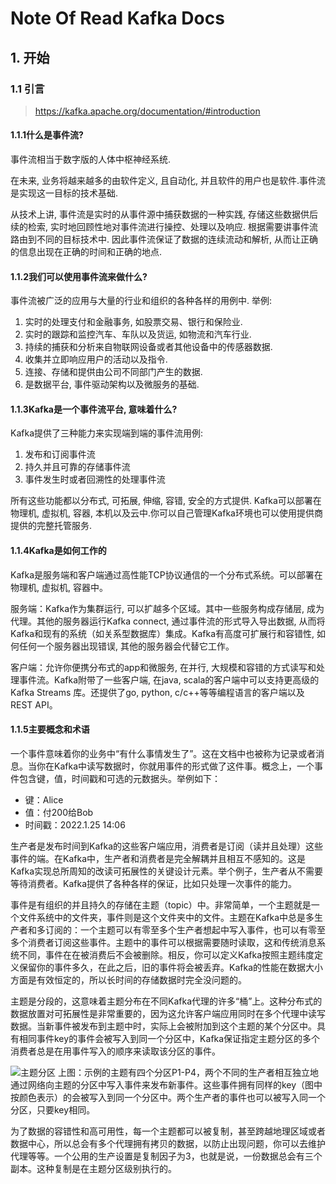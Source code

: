 # Note Of Read Kafka Docs

## 1. 开始

### 1.1 引言

> https://kafka.apache.org/documentation/#introduction

#### 1.1.1什么是事件流?

事件流相当于数字版的人体中枢神经系统.

在未来, 业务将越来越多的由软件定义, 且自动化, 并且软件的用户也是软件.事件流是实现这一目标的技术基础.

从技术上讲, 事件流是实时的从事件源中捕获数据的一种实践, 存储这些数据供后续的检索, 实时地回顾性地对事件流进行操控、处理以及响应. 根据需要讲事件流路由到不同的目标技术中. 因此事件流保证了数据的连续流动和解析, 从而让正确的信息出现在正确的时间和正确的地点.

#### 1.1.2我们可以使用事件流来做什么?

事件流被广泛的应用与大量的行业和组织的各种各样的用例中. 举例:

1. 实时的处理支付和金融事务, 如股票交易、银行和保险业.
1. 实时的跟踪和监控汽车、车队以及货运, 如物流和汽车行业.
1. 持续的捕获和分析来自物联网设备或者其他设备中的传感器数据.
1. 收集并立即响应用户的活动以及指令.
1. 连接、存储和提供由公司不同部门产生的数据.
1. 是数据平台, 事件驱动架构以及微服务的基础.

#### 1.1.3Kafka是一个事件流平台, 意味着什么?

Kafka提供了三种能力来实现端到端的事件流用例:

1. 发布和订阅事件流
1. 持久并且可靠的存储事件流
1. 事件发生时或者回溯性的处理事件流

所有这些功能都以分布式, 可拓展, 伸缩, 容错, 安全的方式提供. Kafka可以部署在物理机, 虚拟机, 容器, 本机以及云中.你可以自己管理Kafka环境也可以使用提供商提供的完整托管服务.

#### 1.1.4Kafka是如何工作的

Kafka是服务端和客户端通过高性能TCP协议通信的一个分布式系统。可以部署在物理机, 虚拟机, 容器中。

服务端：Kafka作为集群运行, 可以扩越多个区域。其中一些服务构成存储层, 成为代理。其他的服务器运行Kafka connect, 通过事件流的形式导入导出数据, 从而将Kafka和现有的系统（如关系型数据库）集成。Kafka有高度可扩展行和容错性, 如何任何一个服务器出现错误, 其他的服务器会代替它工作。

客户端：允许你便携分布式的app和微服务, 在并行, 大规模和容错的方式读写和处理事件流。Kafka附带了一些客户端, 在java, scala的客户端中可以支持更高级的 Kafka Streams 库。还提供了go, python, c/c++等等编程语言的客户端以及REST API。

#### 1.1.5主要概念和术语

一个事件意味着你的业务中“有什么事情发生了”。这在文档中也被称为记录或者消息。当你在Kafka中读写数据时，你就用事件的形式做了这件事。概念上，一个事件包含键，值，时间戳和可选的元数据头。举例如下：

- 键：Alice
- 值：付200给Bob
- 时间戳：2022.1.25 14:06

生产者是发布时间到Kafka的这些客户端应用，消费者是订阅（读并且处理）这些事件的端。在Kafka中，生产者和消费者是完全解耦并且相互不感知的。这是Kafka实现总所周知的改读可拓展性的关键设计元素。举个例子，生产者从不需要等待消费者。Kafka提供了各种各样的保证，比如只处理一次事件的能力。

事件是有组织的并且持久的存储在主题（topic）中。非常简单，一个主题就是一个文件系统中的文件夹，事件则是这个文件夹中的文件。主题在Kafka中总是多生产者和多订阅的：一个主题可以有零至多个生产者想起中写入事件，也可以有零至多个消费者订阅这些事件。主题中的事件可以根据需要随时读取，这和传统消息系统不同，事件在在被消费后不会被删除。相反，你可以定义Kafka按照主题纬度定义保留你的事件多久，在此之后，旧的事件将会被丢弃。Kafka的性能在数据大小方面是有效恒定的，所以长时间的存储数据时完全没问题的。

主题是分段的，这意味着主题分布在不同Kafka代理的许多“桶”上。这种分布式的数据放置对可拓展性是非常重要的，因为这允许客户端应用同时在多个代理中读写数据。当新事件被发布到主题中时，实际上会被附加到这个主题的某个分区中。具有相同事件key的事件会被写入到同一个分区中，Kafka保证指定主题分区的多个消费者总是在用事件写入的顺序来读取该分区的事件。

![主题分区](https://kafka.apache.org/images/streams-and-tables-p1_p4.png)
上图：示例的主题有四个分区P1-P4，两个不同的生产者相互独立地通过网络向主题的分区中写入事件来发布新事件。这些事件拥有同样的key（图中按颜色表示）的会被写入到同一个分区中。两个生产者的事件也可以被写入同一个分区，只要key相同。

为了数据的容错性和高可用性，每一个主题都可以被复制，甚至跨越地理区域或者数据中心，所以总会有多个代理拥有拷贝的数据，以防止出现问题，你可以去维护代理等等。一个公用的生产设置是复制因子为3，也就是说，一份数据总会有三个副本。这种复制是在主题分区级别执行的。


